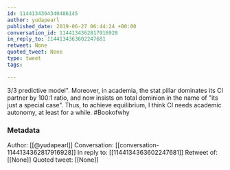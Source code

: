 ```yaml
---
id: 1144134364340486145
author: yudapearl
published_date: 2019-06-27 06:44:24 +00:00
conversation_id: 1144134362817916928
in_reply_to: 1144134363602247681
retweet: None
quoted_tweet: None
type: tweet
tags:

---
```


3/3 predictive model". Moreover, in academia, the stat pillar dominates its CI partner by 100:1 ratio, and now insists on total dominion in the name of "its just a special case". Thus, to achieve equilibrium, I think CI needs academic autonomy, at least for a while. #Bookofwhy

### Metadata

Author: [[@yudapearl]]
Conversation: [[conversation-1144134362817916928]]
In reply to: [[1144134363602247681]]
Retweet of: [[None]]
Quoted tweet: [[None]]
